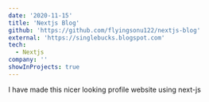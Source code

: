 ```yaml
---
date: '2020-11-15'
title: 'Nextjs Blog'
github: 'https://github.com/flyingsonu122/nextjs-blog'
external: 'https://singlebucks.blogspot.com'
tech:
  - Nextjs
company: ''
showInProjects: true
---
```


I have made this nicer looking profile website using next-js
